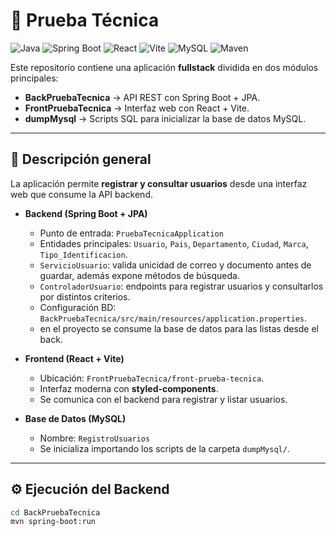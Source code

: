 # 🚀 Prueba Técnica

![Java](https://img.shields.io/badge/Java-ED8B00?style=for-the-badge&logo=openjdk&logoColor=white)
![Spring Boot](https://img.shields.io/badge/Spring_Boot-6DB33F?style=for-the-badge&logo=springboot&logoColor=white)
![React](https://img.shields.io/badge/React-20232A?style=for-the-badge&logo=react&logoColor=61DAFB)
![Vite](https://img.shields.io/badge/Vite-646CFF?style=for-the-badge&logo=vite&logoColor=FFD62E)
![MySQL](https://img.shields.io/badge/MySQL-005C84?style=for-the-badge&logo=mysql&logoColor=white)
![Maven](https://img.shields.io/badge/Maven-C71A36?style=for-the-badge&logo=apachemaven&logoColor=white)

Este repositorio contiene una aplicación **fullstack** dividida en dos módulos principales:  
- **BackPruebaTecnica** → API REST con Spring Boot + JPA.  
- **FrontPruebaTecnica** → Interfaz web con React + Vite.  
- **dumpMysql** → Scripts SQL para inicializar la base de datos MySQL.  

---

## 📖 Descripción general
La aplicación permite **registrar y consultar usuarios** desde una interfaz web que consume la API backend.

- **Backend (Spring Boot + JPA)**  
  - Punto de entrada: `PruebaTecnicaApplication`  
  - Entidades principales: `Usuario`, `Pais`, `Departamento`, `Ciudad`, `Marca`, `Tipo_Identificacion`.  
  - `ServicioUsuario`: valida unicidad de correo y documento antes de guardar, además expone métodos de búsqueda.  
  - `ControladorUsuario`: endpoints para registrar usuarios y consultarlos por distintos criterios.  
  - Configuración BD: `BackPruebaTecnica/src/main/resources/application.properties`.
  - en el proyecto se consume la base de datos para las listas desde el back.

- **Frontend (React + Vite)**  
  - Ubicación: `FrontPruebaTecnica/front-prueba-tecnica`.  
  - Interfaz moderna con **styled-components**.  
  - Se comunica con el backend para registrar y listar usuarios.  

- **Base de Datos (MySQL)**  
  - Nombre: `RegistroUsuarios`  
  - Se inicializa importando los scripts de la carpeta `dumpMysql/`.  

---

## ⚙️ Ejecución del Backend
```bash
cd BackPruebaTecnica
mvn spring-boot:run
